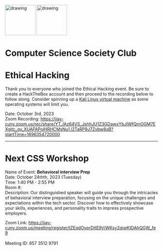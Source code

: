 


<!-- # First General Meeting -->

<img src="https://i.imgur.com/JybZuXd.png" alt="drawing" width="100"/> <img src="https://i.imgur.com/Bzkqs5I.png" alt="drawing" width="100"/>

# Computer Science Society Club

# Ethical Hacking 

Thank you to everyone who joined the Ethical Hacking event. Be sure to create a HackTheBox account and then proceed to the recording below to follow along. Consider spinning up a [Kali Linux virtual machine](https://www.kali.org/docs/virtualization/install-virtualbox-guest-vm/) as some operating systems will limit you. 


Date: October 3rd, 2023 <br>
Zoom Recording:  https://jjay-cuny.zoom.us/rec/share/YT_lAz64VS_JshhJU1Z3GDawxYbJIWfQmOGM7EXgitc_gv_XUAFAPoIHRHCMsNu1.l2TaRP9J7Zvbw8xB?startTime=1696354720000 <br>

---

# Next CSS Workshop
<p>Name of Event: <b> Behavioral interview Prep </b> <br> Date: October 24thth, 2023 (Tuesday) <br> 
Time: 1:40 PM - 2:55 PM <br> 
Room #:   <br>
Description: Our distinguished speaker will guide you through the intricacies of behavioral interview preparation, focusing on the unique challenges and expectations within the tech sector. Discover how to effectively showcase your skills, experiences, and personality traits to impress prospective employers. <br>
  
Zoom Link: https://jjay-cuny.zoom.us/meeting/register/tZEqdOyprDItE9VjWKsy2qiwKtDAhQGW_fe9 <br>  <br> 
Meeting ID: 857 3512 9791 <br> </p>
